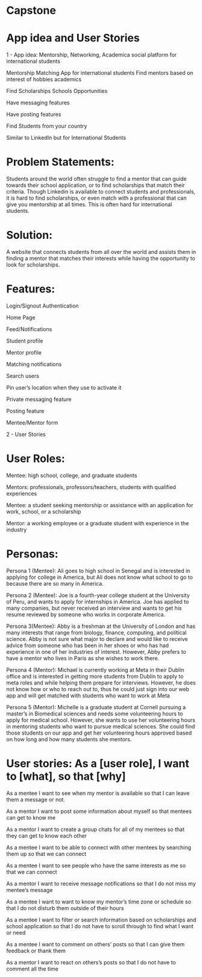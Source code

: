 # Capstone
# App idea and User Stories

1 - App idea: Mentorship, Networking, Academica social platform for international students 

 Mentorship Matching App for international students 
Find mentors based on interest of hobbies academics 

Find Scholarships Schools Opportunities

Have messaging features 

Have posting features 

Find Students from your country

Similar to LinkedIn but for International Students



# Problem Statements:
Students around the world often struggle to find a mentor that can guide towards  their school application, or to find scholarships that match their criteria. Though Linkedin is available to connect students and professionals, it is hard to find scholarships, or even match with a professional that can give you mentorship at all times. This is often hard for international students.


# Solution:
A website that connects students from all over the world and assists them in finding a mentor that matches their interests while having the opportunity to look for scholarships. 

# Features: 
Login/Signout Authentication

Home Page 

Feed/Notifications

Student profile

Mentor profile

Matching notifications

Search users

Pin user’s location when they use to activate it 

Private messaging feature

Posting feature

Mentee/Mentor form
 
2 - User Stories
# User Roles:
Mentee: high school, college, and graduate students 

Mentors: professionals, professors/teachers, students with qualified experiences

Mentee: a student seeking mentorship or assistance with an application for work, school, or a scholarship 

Mentor: a working employee or a graduate student with experience in the industry


# Personas:
Persona 1 (Mentee): Ali goes to high school in Senegal and is interested in applying for college in America, but Ali does not know what school to go to because there are so many in America.

Persona 2 (Mentee): Joe is a fourth-year college student at the University of Peru, and wants to apply for internships in America. Joe has applied to many companies, but never received an interview and wants to get his resume reviewed by someone who works in corporate America.

Persona 3(Mentee): Abby is a freshman at the University of London and has many interests that range from biology, finance, computing, and political science. Abby is not sure what major to declare and would like to receive advice from someone who has been in her shoes or who has had experience in one of her industries of interest. However, Abby prefers to have a mentor who lives in Paris as she wishes to work there.

Persona 4 (Mentor): Michael is currently working at Meta in their Dublin office and is interested in getting more students from Dublin to apply to meta roles and while helping them prepare for interviews. However, he does not know how or who to reach out to, thus he could just sign into our web app and will get matched with students who want to work at Meta

Persona 5 (Mentor): Michelle is a graduate student at Cornell pursuing a master’s in Biomedical sciences and needs some volunteering hours to apply for medical school. However, she wants to use her volunteering hours in mentoring students who want to pursue medical sciences. She could find those students on our app and get her volunteering hours approved based on how long and how many students she mentors.


# User stories: As a [user role], I want to [what], so that [why]
As a mentee I want to see when my mentor is available so that I can leave them a message or not.

As a mentor I want to post some information about myself so that mentees can get to know me 

As a mentor I want to create a group chats for all of my mentees so that they can get to know each other

As a mentee I want to be able to connect with other mentees by searching them up so that we can connect 

As a mentee I want to see people who have the same interests as me so that we can connect 

As a mentor I want to receive message notifications so that I do not miss my mentee’s message

As a mentee I want to want to know my mentor’s time zone or schedule so that I do not disturb them outside of their hours

As a mentee I want to filter or search information based on scholarships and school application so that I do not have to scroll through to find what I want or need

As a mentee I want to comment on others’ posts so that I can give them feedback or thank them

As a mentor I want to react on others’s posts so that I do not have to comment all the time
 

